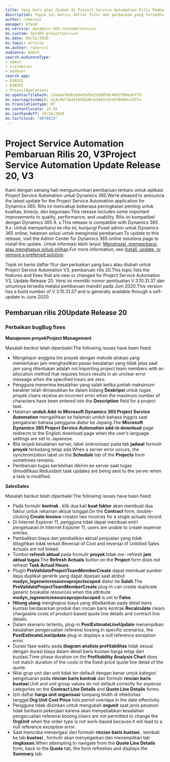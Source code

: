 ```yaml
---
title: Yang baru atau diubah di Project Service Automation Rilis Pembaruan 20, V3
description: Topik ini berisi daftar fitur dan perbaikan yang tersedia di Project Service Automation V3, pembaruan rilis 20, V3
author: ruhercul
manager: kfend
ms.service: dynamics-365-customerservice
ms.custom: dyn365-projectservice
ms.date: 06/12/2020
ms.topic: article
ms.author: ruhercul
audience: Admin
search.audienceType:
- admin
- customizer
- enduser
search.app:
- D365CE
- D365PS
- ProjectOperations
ms.openlocfilehash: 12edae76dbc6de63d3e2d36058c4092f80ede77d
ms.sourcegitcommit: 5c4c9bf3ba018562d6cb3443c01d550489c415fa
ms.translationtype: HT
ms.contentlocale: id-ID
ms.lasthandoff: 10/16/2020
ms.locfileid: "4078433"
---
```

# <a name="project-service-automation-update-release-20-v3"></a><span data-ttu-id="636a1-103">Project Service Automation Pembaruan Rilis 20, V3</span><span class="sxs-lookup"><span data-stu-id="636a1-103">Project Service Automation Update Release 20, V3</span></span>

<span data-ttu-id="636a1-104">Kami dengan senang hati mengumumkan pembaruan terbaru untuk aplikasi Project Service Automation untuk Dynamics 365.</span><span class="sxs-lookup"><span data-stu-id="636a1-104">We’re pleased to announce the latest update for the Project Service Automation application for Dynamics 365.</span></span> <span data-ttu-id="636a1-105">Rilis ini mencakup beberapa peningkatan penting untuk kualitas, kinerja, dan kegunaan.</span><span class="sxs-lookup"><span data-stu-id="636a1-105">This release includes some important improvements to quality, performance, and usability.</span></span> <span data-ttu-id="636a1-106">Rilis ini kompatibel dengan Dynamics 365 9. x.</span><span class="sxs-lookup"><span data-stu-id="636a1-106">This release is compatible with Dynamics 365 9.x.</span></span> <span data-ttu-id="636a1-107">Untuk memperbarui ke rilis ini, kunjungi Pusat admin untuk Dynamics 365 online, halaman solusi untuk menginstal pembaruan.</span><span class="sxs-lookup"><span data-stu-id="636a1-107">To update to this release, visit the Admin Center for Dynamics 365 online solutions page to install the update.</span></span> <span data-ttu-id="636a1-108">Untuk informasi lebih lanjut: [Menginstal, memperbarui, atau menghapus solusi pilihan](https://docs.microsoft.com/power-platform/admin/install-remove-preferred-solution).</span><span class="sxs-lookup"><span data-stu-id="636a1-108">For more information, see [Install, update, or remove a preferred solution](https://docs.microsoft.com/power-platform/admin/install-remove-preferred-solution).</span></span>

<span data-ttu-id="636a1-109">Topik ini berisi daftar fitur dan perbaikan yang baru atau diubah untuk Project Service Automation V3, pembaruan rilis 20.</span><span class="sxs-lookup"><span data-stu-id="636a1-109">This topic lists the features and fixes that are new or changed for Project Service Automation V3, Update Release 20.</span></span> <span data-ttu-id="636a1-110">Versi ini memiliki nomor pembuatan V 3.10.31.37 dan umumnya tersedia melalui pembaruan mandiri pada Juni 2020.</span><span class="sxs-lookup"><span data-stu-id="636a1-110">This version has a build number of V 3.10.31.37 and is generally available through a self-update in June 2020.</span></span>

## <a name="update-release-20"></a><span data-ttu-id="636a1-111">Pembaruan rilis 20</span><span class="sxs-lookup"><span data-stu-id="636a1-111">Update Release 20</span></span>

### <a name="bug-fixes"></a><span data-ttu-id="636a1-112">Perbaikan bug</span><span class="sxs-lookup"><span data-stu-id="636a1-112">Bug fixes</span></span>

<span data-ttu-id="636a1-113">**Manajemen proyek**</span><span class="sxs-lookup"><span data-stu-id="636a1-113">**Project Management**</span></span>

<span data-ttu-id="636a1-114">Masalah berikut telah diperbaiki:</span><span class="sxs-lookup"><span data-stu-id="636a1-114">The following issues have been fixed:</span></span>

- <span data-ttu-id="636a1-115">Mengimpor anggota tim proyek dengan metode alokasi yang memerlukan jam menghasilkan pesan kesalahan yang tidak jelas saat jam yang ditentukan adalah nol.</span><span class="sxs-lookup"><span data-stu-id="636a1-115">Importing project team members with an allocation method that requires hours results in an unclear error message when the specified hours are zero.</span></span>
- <span data-ttu-id="636a1-116">Pengguna menerima kesalahan yang salah ketika jumlah maksimum karakter telah dimasukkan ke dalam bidang **Deskripsi** untuk tugas proyek.</span><span class="sxs-lookup"><span data-stu-id="636a1-116">Users receive an incorrect error when the maximum number of characters have been entered into the **Description** field for a project task.</span></span>
- <span data-ttu-id="636a1-117">Halaman **unduh Add-in Microsoft Dynamics 365 Project Service Automation** mengalihkan ke halaman unduh bahasa Inggris saat pengaturan bahasa pengguna diatur ke Jepang.</span><span class="sxs-lookup"><span data-stu-id="636a1-117">The **Microsoft Dynamics 365 Project Service Automation add-in download** page redirects to the English download page when the user’s language settings are set to Japanese.</span></span>
- <span data-ttu-id="636a1-118">Bila terjadi kesalahan server, label sinkronisasi pada tab **jadwal** formulir **proyek** terkadang tetap ada.</span><span class="sxs-lookup"><span data-stu-id="636a1-118">When a server error occurs, the synchronization label on the **Schedule** tab of the **Projects** form sometimes remains.</span></span>
- <span data-ttu-id="636a1-119">Pembaruan tugas berlebihan dikirim ke server saat tugas dimodifikasi.</span><span class="sxs-lookup"><span data-stu-id="636a1-119">Redundant task updates are being sent to the server when a task is modified.</span></span>

<span data-ttu-id="636a1-120">**Sales**</span><span class="sxs-lookup"><span data-stu-id="636a1-120">**Sales**</span></span>

<span data-ttu-id="636a1-121">Masalah berikut telah diperbaiki:</span><span class="sxs-lookup"><span data-stu-id="636a1-121">The following issues have been fixed:</span></span>

- <span data-ttu-id="636a1-122">Pada formulir **kontrak** , klik dua kali **buat faktur** akan membuat dua faktur untuk rekaman aktual tunggal.</span><span class="sxs-lookup"><span data-stu-id="636a1-122">On the **Contract** form, double-clicking **Create Invoice** creates two invoices for a single actuals record.</span></span>
- <span data-ttu-id="636a1-123">Di Internet Explorer 11, pengguna tidak dapat membuat entri pengeluaran.</span><span class="sxs-lookup"><span data-stu-id="636a1-123">In Internet Explorer 11, users are unable to create expense entries.</span></span>
- <span data-ttu-id="636a1-124">Pembalikan biaya dan pembalikan aktual penjualan yang tidak ditagihkan tidak terkait.</span><span class="sxs-lookup"><span data-stu-id="636a1-124">Reversal of Cost and reversal of Unbilled Sales Actuals are not linked.</span></span>
- <span data-ttu-id="636a1-125">Tombol **refresh aktual** pada formulir **proyek** tidak me- refresh **jam aktual tugas**.</span><span class="sxs-lookup"><span data-stu-id="636a1-125">The **Refresh Actuals** button on the **Project** form does not refresh **Task Actual Hours**.</span></span>
- <span data-ttu-id="636a1-126">Plugin **PreValidateProjectTeamMemberCreate** dapat membuat sumber daya duplikat generik yang dapat dipesan saat atribut **msdyn_isgenericresourceprojectscoped** diatur ke **Salah**.</span><span class="sxs-lookup"><span data-stu-id="636a1-126">The **PreValidateProjectTeamMemberCreate** plug-in can create duplicate generic bookable resources when the attribute **msdyn_isgenericresourceprojectscoped** is set to **False**.</span></span>
- <span data-ttu-id="636a1-127">**Hitung ulang** menghapus biaya yang dibebankan pada detail baris kuotasi berdasarkan produk dan rincian baris kontrak.</span><span class="sxs-lookup"><span data-stu-id="636a1-127">**Recalculate** clears chargeable costs of product-based quote line details and contract line details.</span></span>
- <span data-ttu-id="636a1-128">Dalam skenario tertentu, plug-in **PostEstimateLineUpdate** menampilkan kesalahan pengecualian referensi kosong.</span><span class="sxs-lookup"><span data-stu-id="636a1-128">In specific scenarios, the **PostEstimateLineUpdate** plug-in displays a null teference exception error.</span></span>
- <span data-ttu-id="636a1-129">Durasi fase waktu pada **diagram analisis profitabilitas** tidak sesuai dengan durasi biaya dalam detail baris kuotasi harga tetap dari kuotasi.</span><span class="sxs-lookup"><span data-stu-id="636a1-129">Time phase duration on the **Profitability Analysis Chart** does not match duration of the costs in the fixed-price quote line detail of the quote.</span></span>
- <span data-ttu-id="636a1-130">Nilai grup unit dan unit tidak ter-default dengan benar untuk kategori pengeluaran pada **rincian baris kontrak** dan formulir **rincian baris kuotasi**.</span><span class="sxs-lookup"><span data-stu-id="636a1-130">Unit and unit group values do not default correctly for expense categories on the **Contract Line Details** and **Quote Line Details** forms.</span></span>
- <span data-ttu-id="636a1-131">Izin daftar **harga unit organisasi** tumpang tindih di efektivitas tanggal.</span><span class="sxs-lookup"><span data-stu-id="636a1-131">**Org Unit Cost Price** lists permit overlaps in the date effectivity.</span></span>
- <span data-ttu-id="636a1-132">Pengguna tidak diizinkan untuk mengubah **orgunit** saat jenis pesanan tidak berbasis pekerjaan karena akan menyebabkan kesalahan pengecualian referensi kosong.</span><span class="sxs-lookup"><span data-stu-id="636a1-132">Users are not permitted to change the **OrgUnit** when the order type is not work-based because it will lead to a null reference exception error.</span></span>
- <span data-ttu-id="636a1-133">Saat mencoba menavigasi dari formulir **rincian baris kuotasi** , kembali ke tab **kuotasi** , formulir akan menyegarkan dan menampilkan tab **ringkasan**.</span><span class="sxs-lookup"><span data-stu-id="636a1-133">When attempting to navigate from the **Quote Line Details** form, back to the **Quote** tab, the form refreshes and displays the **Summary** tab.</span></span>
